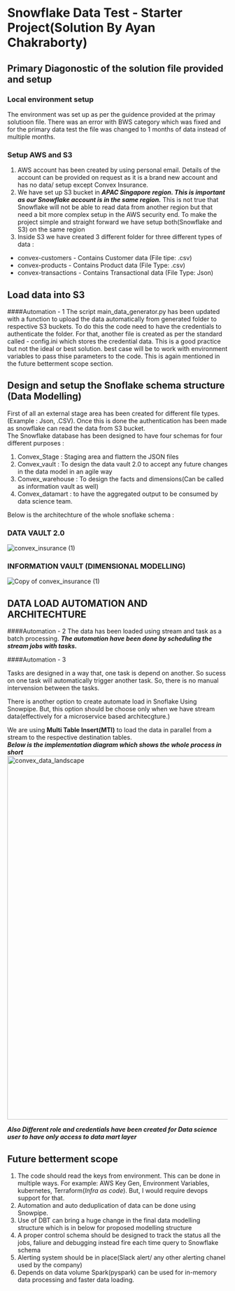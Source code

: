 # Snowflake Data Test - Starter Project(Solution By Ayan Chakraborty)

## Primary Diagonostic of the solution file provided and setup

### Local environment setup

The environment was set up as per the guidence provided at the primay solutioon file. There was an error with BWS category which was fixed and for the primary data test the file was changed to 1 months of data instead of multiple months.

### Setup AWS and S3

1. AWS account has been created by using personal email. Details of the account can be provided on request as it is a brand new account and has no data/ setup except Convex Insurance.
2. We have set up S3 bucket in ***APAC Singapore region. This is important as our Snowflake account is in the same region.*** This is not true that Snowflake will not be able to read data from another region but that need a bit more complex setup in the AWS security end. To make the project simple and straight forward we have setup both(Snowflake and S3) on the same region
3. Inside S3 we have created 3 different folder for three different types of data :
- convex-customers - Contains Customer data (File tipe: .csv)
- convex-products - Contains Product data (File Type: .csv)
- convex-transactions - Contains Transactional data (File Type: Json)

## Load data into S3 

####Automation - 1 
The script main_data_generator.py has been updated with a function to upload the data automatically from generated folder to respective S3 buckets. To do this the code need to have the credentials to authenticate the folder. For that, another file is created as per the standard called - config.ini which stores the credential data. This is a good practice but not the ideal or best solution. best case will be to work with environment variables to pass thise parameters to the code.
This is again mentioned in the future betterment scope section.

## Design and setup the Snoflake schema structure (Data Modelling)

First of all an external stage area has been created for different file types.(Example : Json, .CSV). Once this is done the authentication has been made as snowflake can read the data from S3 bucket. <br />
The Snowflake database has been designed to have four schemas for four different purposes :
1. Convex_Stage : Staging area and flattern the JSON files
2. Convex_vault : To design the data vault 2.0 to accept any future changes in the data model in an agile way
3. Convex_warehouse : To design the facts and dimensions(Can be called as information vault as well) 
4. Convex_datamart : to have the aggregated output to be consumed by data science team.

Below is the architechture of the whole snoflake schema :

### DATA VAULT 2.0

![convex_insurance (1)](https://user-images.githubusercontent.com/38339739/186567262-fe34f8b8-cc1d-4b84-acea-cf293bc82404.png)

### INFORMATION VAULT (DIMENSIONAL MODELLING)

![Copy of convex_insurance (1)](https://user-images.githubusercontent.com/38339739/186568500-38b41257-53d2-4777-b8a5-31ee85c3fc29.png)

## DATA LOAD AUTOMATION AND ARCHITECHTURE

####Automation - 2
The data has been loaded using stream and task as a batch processing. ***The automation have been done by scheduling the stream jobs with tasks.*** <br />

####Automation - 3

Tasks are designed in a way that, one task is depend on another. So sucess on one task will automatically trigger another task. So, there is no manual intervension between the tasks. 

There is another option to create automate load in Snoflake Using Snowpipe. But, this option should be choose only when we have stream data(effectively for a microservice based architecgture.) <br />

We are using **Multi Table Insert(MTI)** to load the data in parallel from a stream to the respective destination tables. <br />
***Below is the implementation diagram which shows the whole process in short***
<img width="832" alt="convex_data_landscape" src="https://user-images.githubusercontent.com/38339739/186574745-0444245f-450e-4e49-bb52-7c33b2bad0d6.png">


***Also Different role and credentials have been created for Data science user to have only access to data mart layer***

## Future betterment scope
1. The code should read the keys from environment. This can be done in multiple ways. For example: AWS Key Gen, Environment Variables, kubernetes, Terraform(*Infra as code*). But, I would require devops support for that. 
2. Automation and auto deduplication of data can be done using Snowpipe.
3. Use of DBT can bring a huge change in the final data modelling structure which is in below for proposed modelling structure
4. A proper control schema should be designed to track the status all the jobs, faliure and debugging instead fire each time query to Snowflake schema
5. Alerting system should be in place(Slack alert/ any other alerting chanel used by the company)
6. Depends on data volume Spark(pyspark) can be used for in-memory data processing and faster data loading.
